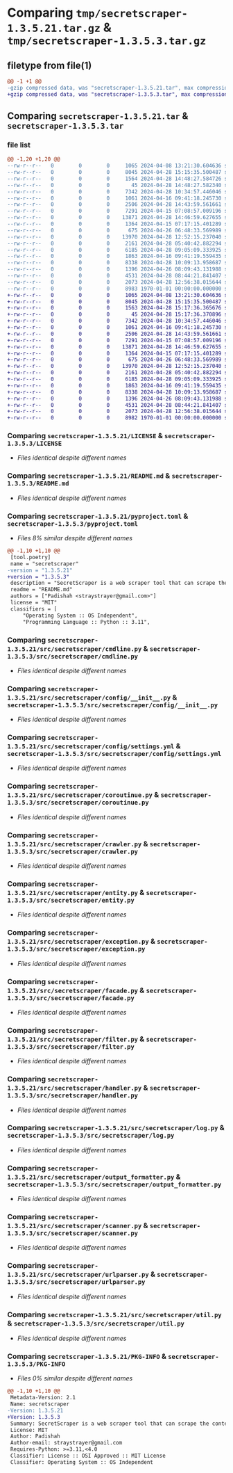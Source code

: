 # Comparing `tmp/secretscraper-1.3.5.21.tar.gz` & `tmp/secretscraper-1.3.5.3.tar.gz`

## filetype from file(1)

```diff
@@ -1 +1 @@
-gzip compressed data, was "secretscraper-1.3.5.21.tar", max compression
+gzip compressed data, was "secretscraper-1.3.5.3.tar", max compression
```

## Comparing `secretscraper-1.3.5.21.tar` & `secretscraper-1.3.5.3.tar`

### file list

```diff
@@ -1,20 +1,20 @@
--rw-r--r--   0        0        0     1065 2024-04-08 13:21:30.604636 secretscraper-1.3.5.21/LICENSE
--rw-r--r--   0        0        0     8045 2024-04-28 15:15:35.500487 secretscraper-1.3.5.21/README.md
--rw-r--r--   0        0        0     1564 2024-04-28 14:48:27.584726 secretscraper-1.3.5.21/pyproject.toml
--rw-r--r--   0        0        0       45 2024-04-28 14:48:27.582340 secretscraper-1.3.5.21/src/secretscraper/__init__.py
--rw-r--r--   0        0        0     7342 2024-04-28 10:34:57.446046 secretscraper-1.3.5.21/src/secretscraper/cmdline.py
--rw-r--r--   0        0        0     1061 2024-04-16 09:41:18.245730 secretscraper-1.3.5.21/src/secretscraper/config/__init__.py
--rw-r--r--   0        0        0     2506 2024-04-28 14:43:59.561661 secretscraper-1.3.5.21/src/secretscraper/config/settings.yml
--rw-r--r--   0        0        0     7291 2024-04-15 07:08:57.009196 secretscraper-1.3.5.21/src/secretscraper/coroutinue.py
--rw-r--r--   0        0        0    13871 2024-04-28 14:46:59.627655 secretscraper-1.3.5.21/src/secretscraper/crawler.py
--rw-r--r--   0        0        0     1364 2024-04-15 07:17:15.401289 secretscraper-1.3.5.21/src/secretscraper/entity.py
--rw-r--r--   0        0        0      675 2024-04-26 06:48:33.569989 secretscraper-1.3.5.21/src/secretscraper/exception.py
--rw-r--r--   0        0        0    13970 2024-04-28 12:52:15.237040 secretscraper-1.3.5.21/src/secretscraper/facade.py
--rw-r--r--   0        0        0     2161 2024-04-28 05:40:42.882294 secretscraper-1.3.5.21/src/secretscraper/filter.py
--rw-r--r--   0        0        0     6185 2024-04-28 09:05:09.333925 secretscraper-1.3.5.21/src/secretscraper/handler.py
--rw-r--r--   0        0        0     1863 2024-04-16 09:41:19.559435 secretscraper-1.3.5.21/src/secretscraper/log.py
--rw-r--r--   0        0        0     8338 2024-04-28 10:09:13.958687 secretscraper-1.3.5.21/src/secretscraper/output_formatter.py
--rw-r--r--   0        0        0     1396 2024-04-26 08:09:43.131988 secretscraper-1.3.5.21/src/secretscraper/scanner.py
--rw-r--r--   0        0        0     4531 2024-04-28 08:44:21.841407 secretscraper-1.3.5.21/src/secretscraper/urlparser.py
--rw-r--r--   0        0        0     2073 2024-04-28 12:56:38.015644 secretscraper-1.3.5.21/src/secretscraper/util.py
--rw-r--r--   0        0        0     8983 1970-01-01 00:00:00.000000 secretscraper-1.3.5.21/PKG-INFO
+-rw-r--r--   0        0        0     1065 2024-04-08 13:21:30.604636 secretscraper-1.3.5.3/LICENSE
+-rw-r--r--   0        0        0     8045 2024-04-28 15:15:35.500487 secretscraper-1.3.5.3/README.md
+-rw-r--r--   0        0        0     1563 2024-04-28 15:17:36.365676 secretscraper-1.3.5.3/pyproject.toml
+-rw-r--r--   0        0        0       45 2024-04-28 15:17:36.370896 secretscraper-1.3.5.3/src/secretscraper/__init__.py
+-rw-r--r--   0        0        0     7342 2024-04-28 10:34:57.446046 secretscraper-1.3.5.3/src/secretscraper/cmdline.py
+-rw-r--r--   0        0        0     1061 2024-04-16 09:41:18.245730 secretscraper-1.3.5.3/src/secretscraper/config/__init__.py
+-rw-r--r--   0        0        0     2506 2024-04-28 14:43:59.561661 secretscraper-1.3.5.3/src/secretscraper/config/settings.yml
+-rw-r--r--   0        0        0     7291 2024-04-15 07:08:57.009196 secretscraper-1.3.5.3/src/secretscraper/coroutinue.py
+-rw-r--r--   0        0        0    13871 2024-04-28 14:46:59.627655 secretscraper-1.3.5.3/src/secretscraper/crawler.py
+-rw-r--r--   0        0        0     1364 2024-04-15 07:17:15.401289 secretscraper-1.3.5.3/src/secretscraper/entity.py
+-rw-r--r--   0        0        0      675 2024-04-26 06:48:33.569989 secretscraper-1.3.5.3/src/secretscraper/exception.py
+-rw-r--r--   0        0        0    13970 2024-04-28 12:52:15.237040 secretscraper-1.3.5.3/src/secretscraper/facade.py
+-rw-r--r--   0        0        0     2161 2024-04-28 05:40:42.882294 secretscraper-1.3.5.3/src/secretscraper/filter.py
+-rw-r--r--   0        0        0     6185 2024-04-28 09:05:09.333925 secretscraper-1.3.5.3/src/secretscraper/handler.py
+-rw-r--r--   0        0        0     1863 2024-04-16 09:41:19.559435 secretscraper-1.3.5.3/src/secretscraper/log.py
+-rw-r--r--   0        0        0     8338 2024-04-28 10:09:13.958687 secretscraper-1.3.5.3/src/secretscraper/output_formatter.py
+-rw-r--r--   0        0        0     1396 2024-04-26 08:09:43.131988 secretscraper-1.3.5.3/src/secretscraper/scanner.py
+-rw-r--r--   0        0        0     4531 2024-04-28 08:44:21.841407 secretscraper-1.3.5.3/src/secretscraper/urlparser.py
+-rw-r--r--   0        0        0     2073 2024-04-28 12:56:38.015644 secretscraper-1.3.5.3/src/secretscraper/util.py
+-rw-r--r--   0        0        0     8982 1970-01-01 00:00:00.000000 secretscraper-1.3.5.3/PKG-INFO
```

### Comparing `secretscraper-1.3.5.21/LICENSE` & `secretscraper-1.3.5.3/LICENSE`

 * *Files identical despite different names*

### Comparing `secretscraper-1.3.5.21/README.md` & `secretscraper-1.3.5.3/README.md`

 * *Files identical despite different names*

### Comparing `secretscraper-1.3.5.21/pyproject.toml` & `secretscraper-1.3.5.3/pyproject.toml`

 * *Files 8% similar despite different names*

```diff
@@ -1,10 +1,10 @@
 [tool.poetry]
 name = "secretscraper"
-version = "1.3.5.21"
+version = "1.3.5.3"
 description = "SecretScraper is a web scraper tool that can scrape the content through target websites and extract secret information via regular expression."
 readme = "README.md"
 authors = ["Padishah <straystrayer@gmail.com>"]
 license = "MIT"
 classifiers = [
     "Operating System :: OS Independent",
     "Programming Language :: Python :: 3.11",
```

### Comparing `secretscraper-1.3.5.21/src/secretscraper/cmdline.py` & `secretscraper-1.3.5.3/src/secretscraper/cmdline.py`

 * *Files identical despite different names*

### Comparing `secretscraper-1.3.5.21/src/secretscraper/config/__init__.py` & `secretscraper-1.3.5.3/src/secretscraper/config/__init__.py`

 * *Files identical despite different names*

### Comparing `secretscraper-1.3.5.21/src/secretscraper/config/settings.yml` & `secretscraper-1.3.5.3/src/secretscraper/config/settings.yml`

 * *Files identical despite different names*

### Comparing `secretscraper-1.3.5.21/src/secretscraper/coroutinue.py` & `secretscraper-1.3.5.3/src/secretscraper/coroutinue.py`

 * *Files identical despite different names*

### Comparing `secretscraper-1.3.5.21/src/secretscraper/crawler.py` & `secretscraper-1.3.5.3/src/secretscraper/crawler.py`

 * *Files identical despite different names*

### Comparing `secretscraper-1.3.5.21/src/secretscraper/entity.py` & `secretscraper-1.3.5.3/src/secretscraper/entity.py`

 * *Files identical despite different names*

### Comparing `secretscraper-1.3.5.21/src/secretscraper/exception.py` & `secretscraper-1.3.5.3/src/secretscraper/exception.py`

 * *Files identical despite different names*

### Comparing `secretscraper-1.3.5.21/src/secretscraper/facade.py` & `secretscraper-1.3.5.3/src/secretscraper/facade.py`

 * *Files identical despite different names*

### Comparing `secretscraper-1.3.5.21/src/secretscraper/filter.py` & `secretscraper-1.3.5.3/src/secretscraper/filter.py`

 * *Files identical despite different names*

### Comparing `secretscraper-1.3.5.21/src/secretscraper/handler.py` & `secretscraper-1.3.5.3/src/secretscraper/handler.py`

 * *Files identical despite different names*

### Comparing `secretscraper-1.3.5.21/src/secretscraper/log.py` & `secretscraper-1.3.5.3/src/secretscraper/log.py`

 * *Files identical despite different names*

### Comparing `secretscraper-1.3.5.21/src/secretscraper/output_formatter.py` & `secretscraper-1.3.5.3/src/secretscraper/output_formatter.py`

 * *Files identical despite different names*

### Comparing `secretscraper-1.3.5.21/src/secretscraper/scanner.py` & `secretscraper-1.3.5.3/src/secretscraper/scanner.py`

 * *Files identical despite different names*

### Comparing `secretscraper-1.3.5.21/src/secretscraper/urlparser.py` & `secretscraper-1.3.5.3/src/secretscraper/urlparser.py`

 * *Files identical despite different names*

### Comparing `secretscraper-1.3.5.21/src/secretscraper/util.py` & `secretscraper-1.3.5.3/src/secretscraper/util.py`

 * *Files identical despite different names*

### Comparing `secretscraper-1.3.5.21/PKG-INFO` & `secretscraper-1.3.5.3/PKG-INFO`

 * *Files 0% similar despite different names*

```diff
@@ -1,10 +1,10 @@
 Metadata-Version: 2.1
 Name: secretscraper
-Version: 1.3.5.21
+Version: 1.3.5.3
 Summary: SecretScraper is a web scraper tool that can scrape the content through target websites and extract secret information via regular expression.
 License: MIT
 Author: Padishah
 Author-email: straystrayer@gmail.com
 Requires-Python: >=3.11,<4.0
 Classifier: License :: OSI Approved :: MIT License
 Classifier: Operating System :: OS Independent
```

